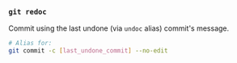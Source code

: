### `git redoc`

Commit using the last undone (via `undoc` alias) commit's message.

```bash
# Alias for:
git commit -c [last_undone_commit] --no-edit
```
